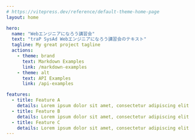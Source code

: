 ```yaml
---
# https://vitepress.dev/reference/default-theme-home-page
layout: home

hero:
  name: "Webエンジニアになろう講習会"
  text: "traP SysAd Webエンジニアになろう講習会のテキスト"
  tagline: My great project tagline
  actions:
    - theme: brand
      text: Markdown Examples
      link: /markdown-examples
    - theme: alt
      text: API Examples
      link: /api-examples

features:
  - title: Feature A
    details: Lorem ipsum dolor sit amet, consectetur adipiscing elit
  - title: Feature B
    details: Lorem ipsum dolor sit amet, consectetur adipiscing elit
  - title: Feature C
    details: Lorem ipsum dolor sit amet, consectetur adipiscing elit
---
```


